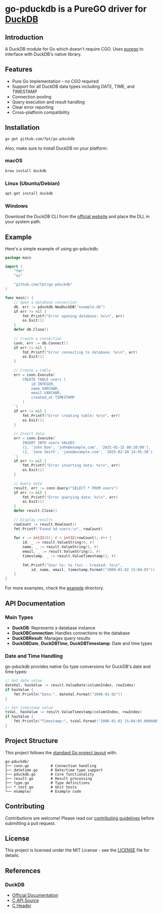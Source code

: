 # go-pduckdb is a PureGO driver for [DuckDB](https://duckdb.org/docs/stable/clients/c/api.html)

## Introduction

A DuckDB module for Go which doesn't require CGO.
Uses [purego](https://github.com/ebitengine/purego) to interface with DuckDB's native library.

## Features

- Pure Go implementation - no CGO required
- Support for all DuckDB data types including DATE, TIME, and TIMESTAMP
- Connection pooling
- Query execution and result handling
- Clear error reporting
- Cross-platform compatibility

## Installation

```bash
go get github.com/fpt/go-pduckdb
```

Also, make sure to install DuckDB on your platform:

### macOS
```bash
brew install duckdb
```

### Linux (Ubuntu/Debian)
```bash
apt-get install duckdb
```

### Windows
Download the DuckDB CLI from the [official website](https://duckdb.org/docs/installation/) and place the DLL in your system path.

## Example

Here's a simple example of using go-pduckdb:

```go
package main

import (
	"fmt"
	"os"
	
	"github.com/fpt/go-pduckdb"
)

func main() {
	// Open a database connection
	db, err := pduckdb.NewDuckDB("example.db")
	if err != nil {
		fmt.Printf("Error opening database: %v\n", err)
		os.Exit(1)
	}
	defer db.Close()
	
	// Create a connection
	conn, err := db.Connect()
	if err != nil {
		fmt.Printf("Error connecting to database: %v\n", err)
		os.Exit(1)
	}
	
	// Create a table
	err = conn.Execute(`
		CREATE TABLE users (
			id INTEGER,
			name VARCHAR,
			email VARCHAR,
			created_at TIMESTAMP
		)
	`)
	if err != nil {
		fmt.Printf("Error creating table: %v\n", err)
		os.Exit(1)
	}
	
	// Insert data
	err = conn.Execute(`
		INSERT INTO users VALUES 
		(1, 'John Doe', 'john@example.com', '2025-01-15 08:30:00'),
		(2, 'Jane Smith', 'jane@example.com', '2025-02-20 14:45:30')
	`)
	if err != nil {
		fmt.Printf("Error inserting data: %v\n", err)
		os.Exit(1)
	}
	
	// Query data
	result, err := conn.Query("SELECT * FROM users")
	if err != nil {
		fmt.Printf("Error querying data: %v\n", err)
		os.Exit(1)
	}
	defer result.Close()
	
	// Display results
	rowCount := result.RowCount()
	fmt.Printf("Found %d users:\n", rowCount)
	
	for r := int32(0); r < int32(rowCount); r++ {
		id, _ := result.ValueString(0, r)
		name, _ := result.ValueString(1, r)
		email, _ := result.ValueString(2, r)
		timestamp, _ := result.ValueTimestamp(3, r)
		
		fmt.Printf("User %s: %s (%s) - Created: %s\n",
			id, name, email, timestamp.Format("2006-01-02 15:04:05"))
	}
}
```

For more examples, check the [example](./example) directory.

## API Documentation

### Main Types

- **DuckDB**: Represents a database instance
- **DuckDBConnection**: Handles connections to the database
- **DuckDBResult**: Manages query results
- **DuckDBDate**, **DuckDBTime**, **DuckDBTimestamp**: Date and time types

### Date and Time Handling

go-pduckdb provides native Go type conversions for DuckDB's date and time types:

```go
// Get date value
dateVal, hasValue := result.ValueDate(columnIndex, rowIndex)
if hasValue {
    fmt.Println("Date:", dateVal.Format("2006-01-02"))
}

// Get timestamp value
tsVal, hasValue := result.ValueTimestamp(columnIndex, rowIndex)
if hasValue {
    fmt.Println("Timestamp:", tsVal.Format("2006-01-02 15:04:05.000000"))
}
```

## Project Structure

This project follows the [standard Go project layout](https://go.dev/doc/modules/layout) with:

```
go-pduckdb/
├── conn.go          # Connection handling
├── datetime.go      # Date/time type support
├── pduckdb.go       # Core functionality
├── result.go        # Result processing
├── type.go          # Type definitions
├── *_test.go        # Unit tests
└── example/         # Example code
```

## Contributing

Contributions are welcome! Please read our [contributing guidelines](CONTRIBUTING.md) before submitting a pull request.

## License

This project is licensed under the MIT License - see the [LICENSE](LICENSE) file for details.

## References

### DuckDB

- [Official Documentation](https://duckdb.org/docs/stable/clients/c/api.html)
- [C API Source](https://github.com/duckdb/duckdb/tree/main/src/main/capi)
- [C Header](https://github.com/duckdb/duckdb/tree/main/src/include/duckdb.h)
